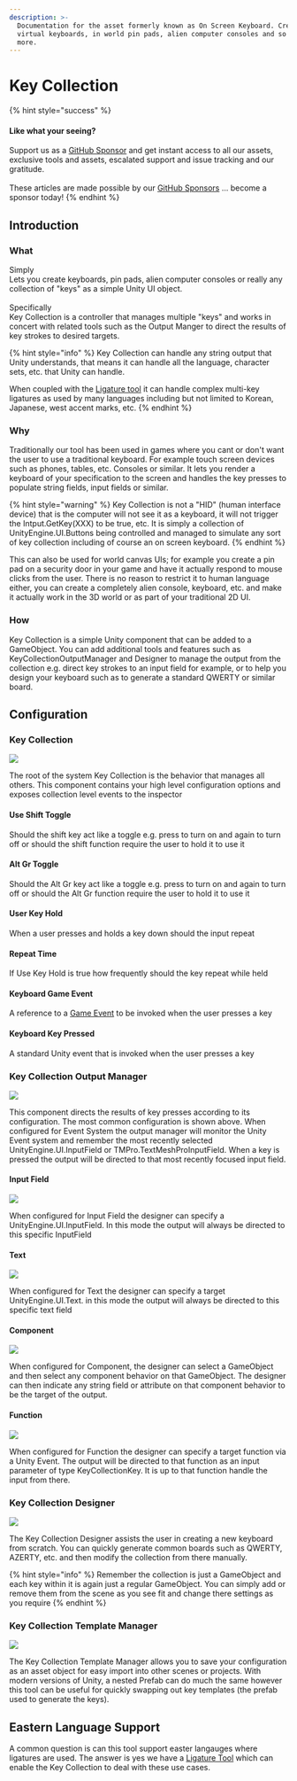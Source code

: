 ```yaml
---
description: >-
  Documentation for the asset formerly known as On Screen Keyboard. Create
  virtual keyboards, in world pin pads, alien computer consoles and so much
  more.
---
```


# Key Collection

{% hint style="success" %}
#### Like what your seeing?

Support us as a [GitHub Sponsor](../../../../where-to-buy/become-a-sponsor.md) and get instant access to all our assets, exclusive tools and assets, escalated support and issue tracking and our gratitude.\
\
These articles are made possible by our [GitHub Sponsors](../../../../where-to-buy/become-a-sponsor.md) ... become a sponsor today!
{% endhint %}

## Introduction

### What

Simply\
Lets you create keyboards, pin pads, alien computer consoles or really any collection of "keys" as a simple Unity UI object.\
\
Specifically\
Key Collection is a controller that manages multiple "keys"  and works in concert with related tools such as the Output Manger to direct the results of key strokes to desired targets.

{% hint style="info" %}
Key Collection can handle any string output that Unity understands, that means it can handle all the language, character sets, etc. that Unity can handle.

When coupled with the [Ligature tool](ligature-tools.md) it can handle complex multi-key ligatures as used by many languages including but not limited to Korean, Japanese, west accent marks, etc.
{% endhint %}

### Why

Traditionally our tool has been used in games where you cant or don't want the user to use a traditional keyboard. For example touch screen devices such as phones, tables, etc. Consoles or similar. It lets you render a keyboard of your specification to the screen and handles the key presses to populate string fields, input fields or similar.

{% hint style="warning" %}
Key Collection is not a "HID" (human interface device) that is the computer will not see it as a keyboard, it will not trigger the Intput.GetKey(XXX) to be true, etc. It is simply a collection of UnityEngine.UI.Buttons being controlled and managed to simulate any sort of key collection including of course an on screen keyboard.
{% endhint %}

This can also be used for world canvas UIs; for example you create a pin pad on a security door in your game and have it actually respond to mouse clicks from the user. There is no reason to restrict it to human language either, you can create a completely alien console, keyboard, etc. and make it actually work in the 3D world or as part of your traditional 2D UI.

### How

Key Collection is a simple Unity component that can be added to a GameObject. You can add additional tools and features such as KeyCollectionOutputManager and Designer to manage the output from the collection e.g. direct key strokes to an input field for example, or to help you design your keyboard such as to generate a standard QWERTY or similar board.

## Configuration

### Key Collection

![](<../../../../.gitbook/assets/image (102).png>)

The root of the system Key Collection is the behavior that manages all others. This component contains your high level configuration options and exposes collection level events to the inspector

#### Use Shift Toggle

Should the shift key act like a toggle e.g. press to turn on and again to turn off or should the shift function require the user to hold it to use it

#### Alt Gr Toggle

Should the Alt Gr key act like a toggle e.g. press to turn on and again to turn off or should the Alt Gr function require the user to hold it to use it

#### User Key Hold

When a user presses and holds a key down should the input repeat

#### Repeat Time

If Use Key Hold is true how frequently should the key repeat while held

#### Keyboard Game Event

A reference to a [Game Event](../../../../assets/system-core/game-events.md) to be invoked when the user presses a key

#### Keyboard Key Pressed

A standard Unity event that is invoked when the user presses a key

### Key Collection Output Manager

![](<../../../../.gitbook/assets/image (103) (1).png>)

This component directs the results of key presses according to its configuration. The most common configuration is shown above. When configured for Event System the output manager will monitor the Unity Event system and remember the most recently selected UnityEngine.UI.InputField or TMPro.TextMeshProInputField. When a key is pressed the output will be directed to that most recently focused input field.

#### Input Field

![](<../../../../.gitbook/assets/image (104).png>)

When configured for Input Field the designer can specify a UnityEngine.UI.InputField. In this mode the output will always be directed to this specific InputField

#### Text

![](<../../../../.gitbook/assets/image (105).png>)

When configured for Text the designer can specify a target UnityEngine.UI.Text. in this mode the output will always be directed to this specific text field

#### Component

![](<../../../../.gitbook/assets/image (106).png>)

When configured for Component, the designer can select a GameObject and then select any component behavior on that GameObject. The designer can then indicate any string field or attribute on that component behavior to be the target of the output.

#### Function

![](<../../../../.gitbook/assets/image (107).png>)

When configured for Function the designer can specify a target function via a Unity Event. The output will be directed to that function as an input parameter of type KeyCollectionKey. It is up to that function handle the input from there.

### Key Collection Designer

![](<../../../../.gitbook/assets/image (108) (1).png>)

The Key Collection Designer assists the user in creating a new keyboard from scratch. You can quickly generate common boards such as QWERTY, AZERTY, etc. and then modify the collection from there manually.

{% hint style="info" %}
Remember the collection is just a GameObject and each key within it is again just a regular GameObject. You can simply add or remove them from the scene as you see fit and change there settings as you require
{% endhint %}

### Key Collection Template Manager

![](<../../../../.gitbook/assets/image (109) (1).png>)

The Key Collection Template Manager allows you to save your configuration as an asset object for easy import into other scenes or projects. With modern versions of Unity, a nested Prefab can do much the same however this tool can be useful for quickly swapping out key templates (the prefab used to generate the keys).

## Eastern Language Support

A common question is can this tool support easter langauges where ligatures are used. The answer is yes we have a [Ligature Tool](ligature-tools.md) which can enable the Key Collection to deal with these use cases.

